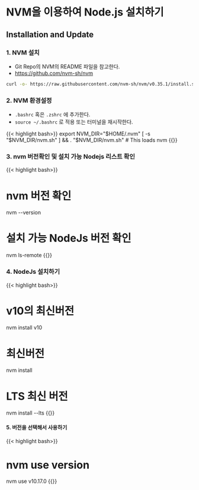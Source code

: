 # NVM을 이용하여 Node.js 설치하기


## Installation and Update

### 1. NVM 설치 
+ Git Repo의 NVM의 README 파일을 참고한다.
+ https://github.com/nvm-sh/nvm

```bash
curl -o- https://raw.githubusercontent.com/nvm-sh/nvm/v0.35.1/install.sh | bash
```
### 2. NVM 환경설정
+ `.bashrc` 혹은 `.zshrc` 에 추가한다. 
+ `source ~/.bashrc` 로 적용 또는 터미널을 재시작한다.

{{< highlight bash>}}
export NVM_DIR="$HOME/.nvm"
[ -s "$NVM_DIR/nvm.sh" ] && . "$NVM_DIR/nvm.sh" # This loads nvm
{{</highlight>}}

### 3. nvm 버전확인 및 설치 가능 Nodejs 리스트 확인
{{< highlight bash>}}
# nvm 버전 확인
nvm  --version

# 설치 가능 NodeJs 버전 확인
nvm ls-remote
{{</highlight>}}

### 4. NodeJs 설치하기
{{< highlight bash>}}

# v10의 최신버전
nvm install v10

# 최신버전
nvm install

# LTS 최신 버전
nvm install --lts
{{</highlight>}}

#### 5. 버전을 선택해서 사용하기
{{< highlight bash>}}
# nvm use version
nvm use v10.17.0
{{</highlight>}}







